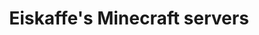 ---
aliases:
 - mc
title: Eiskaffe's Minecraft servers
description: 'Hugo, the world''s fastest framework for building websites'
---